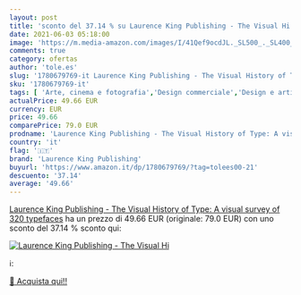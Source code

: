 ```yaml
---
layout: post
title: 'sconto del 37.14 % su Laurence King Publishing - The Visual Hi  '
date: 2021-06-03 05:18:00
image: 'https://m.media-amazon.com/images/I/41Qef9ocdJL._SL500_._SL400_.jpg'
comments: true
category: ofertas
author: 'tole.es'
slug: '1780679769-it Laurence King Publishing - The Visual History of Type: A...'
sku: '1780679769-it'
tags: [ 'Arte, cinema e fotografia','Design commerciale','Design e arti decorative','Design e grafica','Libri','Tipografia','laurence king publishing', ]
actualPrice: 49.66 EUR
currency: EUR
price: 49.66
comparePrice: 79.0 EUR
prodname: 'Laurence King Publishing - The Visual History of Type: A visual survey of 320 typefaces'
country: 'it'
flag: '🇮🇹'
brand: 'Laurence King Publishing'
buyurl: 'https://www.amazon.it/dp/1780679769/?tag=tolees00-21'
descuento: '37.14'
average: '49.66'
---
```


[Laurence King Publishing - The Visual History of Type: A visual survey of 320 typefaces](https://www.amazon.it/dp/1780679769/?tag=tolees00-21) ha un prezzo di 49.66 EUR (originale: 79.0 EUR) con uno sconto del 37.14 % sconto qui:

[![Laurence King Publishing - The Visual Hi](https://m.media-amazon.com/images/I/41Qef9ocdJL._SL500_._SL400_.jpg)](https://www.amazon.it/dp/1780679769/?tag=tolees00-21)

ℹ️:


[🛒 Acquista qui!!](https://www.amazon.it/dp/1780679769/?tag=tolees00-21)
